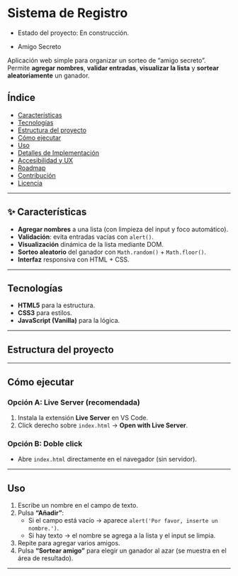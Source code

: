 <h1> Sistema de Registro</h1>

- Estado del proyecto: En construcción. 

- Amigo Secreto

Aplicación web simple para organizar un sorteo de “amigo secreto”.  
Permite **agregar nombres**, **validar entradas**, **visualizar la lista** y **sortear aleatoriamente** un ganador.


##  Índice
- [Características](#-características)
- [Tecnologías](#-tecnologías)
- [Estructura del proyecto](#-estructura-del-proyecto)
- [Cómo ejecutar](#-cómo-ejecutar)
- [Uso](#-uso)
- [Detalles de Implementación](#-detalles-de-implementación)
- [Accesibilidad y UX](#-accesibilidad-y-ux)
- [Roadmap](#-roadmap)
- [Contribución](#-contribución)
- [Licencia](#-licencia)

---

## ✨ Características
- **Agregar nombres** a una lista (con limpieza del input y foco automático).
- **Validación**: evita entradas vacías con `alert()`.
- **Visualización** dinámica de la lista mediante DOM.
- **Sorteo aleatorio** del ganador con `Math.random()` + `Math.floor()`.
- **Interfaz** responsiva con HTML + CSS.

---

## Tecnologías
- **HTML5** para la estructura.
- **CSS3** para estilos.
- **JavaScript (Vanilla)** para la lógica.

---

## Estructura del proyecto

---

## Cómo ejecutar

### Opción A: Live Server (recomendada)
1. Instala la extensión **Live Server** en VS Code.
2. Click derecho sobre `index.html` → **Open with Live Server**.

### Opción B: Doble click
- Abre `index.html` directamente en el navegador (sin servidor).

---

## Uso
1. Escribe un nombre en el campo de texto.
2. Pulsa **“Añadir”**:
   - Si el campo está vacío → aparece `alert('Por favor, inserte un nombre.')`.
   - Si hay texto → el nombre se agrega a la lista y el input se limpia.
3. Repite para agregar varios amigos.
4. Pulsa **“Sortear amigo”** para elegir un ganador al azar (se muestra en el área de resultado).

---




